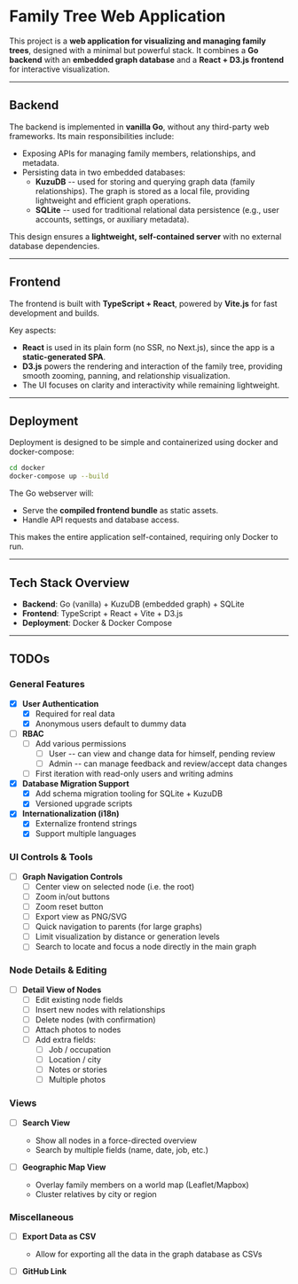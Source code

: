 # Family Tree Web Application

This project is a **web application for visualizing and managing family trees**, designed with a minimal but powerful 
stack. It combines a **Go backend** with an **embedded graph database** and a **React + D3.js frontend** for interactive 
visualization.

---

## Backend

The backend is implemented in **vanilla Go**, without any third-party web frameworks. Its main responsibilities include:

- Exposing APIs for managing family members, relationships, and metadata.
- Persisting data in two embedded databases:
  - **KuzuDB** -- used for storing and querying graph data (family relationships). The graph is stored as a local 
    file, providing lightweight and efficient graph operations.
  - **SQLite** -- used for traditional relational data persistence (e.g., user accounts, settings, or auxiliary metadata).

This design ensures a **lightweight, self-contained server** with no external database dependencies.

---

## Frontend

The frontend is built with **TypeScript + React**, powered by **Vite.js** for fast development and builds.

Key aspects: 
- **React** is used in its plain form (no SSR, no Next.js), since the app is a **static-generated SPA**.
- **D3.js** powers the rendering and interaction of the family tree, providing smooth zooming, panning, and 
  relationship visualization.
- The UI focuses on clarity and interactivity while remaining lightweight.

---

## Deployment

Deployment is designed to be simple and containerized using docker and docker-compose:

``` bash
cd docker
docker-compose up --build
```

The Go webserver will:

-   Serve the **compiled frontend bundle** as static assets.
-   Handle API requests and database access.

This makes the entire application self-contained, requiring only Docker to run.

---

## Tech Stack Overview

-   **Backend**: Go (vanilla) + KuzuDB (embedded graph) + SQLite
-   **Frontend**: TypeScript + React + Vite + D3.js
-   **Deployment**: Docker & Docker Compose

---

## TODOs

### General Features

- [x] **User Authentication**
    - [x] Required for real data
    - [x] Anonymous users default to dummy data

- [ ] **RBAC**
  - [ ] Add various permissions
    - [ ] User -- can view and change data for himself, pending review
    - [ ] Admin -- can manage feedback and review/accept data changes
  - [ ] First iteration with read-only users and writing admins

- [x] **Database Migration Support**
    - [x] Add schema migration tooling for SQLite + KuzuDB
    - [x] Versioned upgrade scripts

- [x] **Internationalization (i18n)**
    - [x] Externalize frontend strings
    - [x] Support multiple languages

### UI Controls & Tools

- [ ] **Graph Navigation Controls**
    - [ ] Center view on selected node (i.e. the root)
    - [ ] Zoom in/out buttons
    - [ ] Zoom reset button
    - [ ] Export view as PNG/SVG
    - [ ] Quick navigation to parents (for large graphs)
    - [ ] Limit visualization by distance or generation levels
    - [ ] Search to locate and focus a node directly in the main graph

### Node Details & Editing

- [ ] **Detail View of Nodes**
    - [ ] Edit existing node fields
    - [ ] Insert new nodes with relationships
    - [ ] Delete nodes (with confirmation)
    - [ ] Attach photos to nodes
    - [ ] Add extra fields:
        - [ ] Job / occupation
        - [ ] Location / city
        - [ ] Notes or stories
        - [ ] Multiple photos

### Views

- [ ] **Search View**
    - Show all nodes in a force-directed overview
    - Search by multiple fields (name, date, job, etc.)

- [ ] **Geographic Map View**
    - Overlay family members on a world map (Leaflet/Mapbox)
    - Cluster relatives by city or region

### Miscellaneous

- [ ] **Export Data as CSV**
  - Allow for exporting all the data in the graph database as CSVs

- [ ] **GitHub Link**